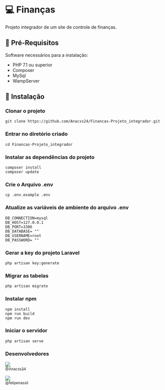 
# 💻 Finanças  

Projeto integrador de um site de controle de finanças.

## 🚀 Pré-Requisitos 

Software necessários para a instalação:

<ul>
 <li>PHP 7.1 ou superior</li>
 <li>Composer</li>
 <li>MySql</li>
 <li>WampServer</li>
</ul>

## 🔧 Instalação

### Clonar o projeto
```
git clone https://github.com/Anacss24/Financas-Projeto_integrador.git 
```
### Entrar no diretório criado 
```
cd Financas-Projeto_integrador
```
### Instalar as dependências do projeto
```
composer install
composer update
```

### Crie o Arquivo .env
```
cp .env.example .env
```
### Atualize as variáveis de ambiente do arquivo .env
```
DB_CONNECTION=mysql
DB_HOST=127.0.0.1
DB_PORT=3306
DB_DATABASE= ""
DB_USERNAME=root
DB_PASSWORD= ""
```

### Gerar a key do projeto Laravel
```
php artisan key:generate
```

### Migrar as tabelas 
```
php artisan migrate
```
### Instalar npm
```
npm install
npm run build
npm run dev
```

### Iniciar o servidor
```
php artisan serve
```
### Desenvolvedores
  [<img src="https://avatars.githubusercontent.com/u/101267392?s=100" /><br /><sub>@Anacss24</sub>](https://github.com/Anacss24) 
  
  [<img src="https://avatars.githubusercontent.com/u/150391010?s=100" /><br /><sub>@felipenassil</sub>](https://github.com/felipenassil) 
 









